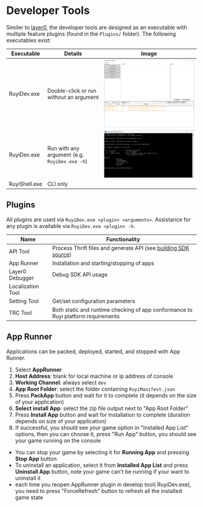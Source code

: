 # Developer Tools

Similer to [layer0](layer0.md), the developer tools are designed as an executable with multiple feature plugins (found in the `Plugins/` folder).  The following executables exist:

| Executable | Details | Image
|-|-|-
| RuyiDev.exe | Double-click or run _without_ an argument | ![](/docs/img/ruyidev_gui.png)
| RuyiDev.exe | Run with any argument (e.g. `RuyiDev.exe -h`) | ![](/docs/img/ruyidev_cli.png)
| RuyiShell.exe | CLI only

## Plugins

All plugins are used via `RuyiDev.exe <plugin> <arguments>`.
Assistance for any plugin is available via `RuyiDev.exe <plugin> -h`.

| Name | Functionality
|-|-
| API Tool | Process Thrift files and generate API (see [building SDK source](build_sdk_source.md))
| App Runner | Installation and starting/stopping of apps
| Layer0 Debugger | Debug SDK API usage
| Localization Tool | 
| Setting Tool | Get/set configuration parameters
| TRC Tool | Both static and runtime checking of app conformance to Ruyi platform requirements

## App Runner

Applications can be packed, deployed, started, and stopped with App Runner.

1. Select __AppRunner__
1. __Host Address__: blank for local machine or ip address of console
1. __Working Channel__: always select `dev`
1. __App Root Folder__: select the folder containing `RuyiManifest.json`
1. Press __PackApp__ button and wait for it to complete (it depends on the size of your application)
1. __Select install App__: select the zip file output next to "App Root Folder"
1. Press __Install App__ button and wait for installation to complete (duration depends on size of your application)
1. If successful, you should see your game option in "Installed App List" options, then you can choose it, press "Run App" button, you should see your game running on the console


- You can stop your game by selecting it for __Running App__ and pressing __Stop App__ button
- To uninstall an application, select it from __Installed App List__ and press __Uninstall App__ button, note your game can't be running if your want to uninstall it
- each time you reopen AppRunner plugin in develop tool( RuyiDev.exe), you need to press "ForceRefresh" button to refresh all the installed game state

